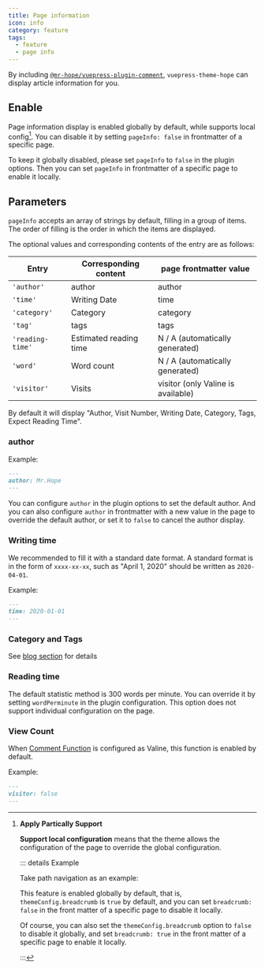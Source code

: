 ```yaml
---
title: Page information
icon: info
category: feature
tags:
  - feature
  - page info
---
```


By including [`@mr-hope/vuepress-plugin-comment`](https://vuepress-theme-hope.github.io/comment/), `vuepress-theme-hope` can display article information for you.

<!-- more -->

## Enable

Page information display is enabled globally by default, while supports local config[^applypartically]. You can disable it by setting `pageInfo: false` in frontmatter of a specific page.

[^applypartically]: **Apply Partically Support**

    **Support local configuration**<Badge text="Support page config" /> means that the theme allows the configuration of the page to override the global configuration.

    ::: details Example

    Take path navigation as an example:

    This feature is enabled globally by default, that is, `themeConfig.breadcrumb` is `true` by default, and you can set `breadcrumb: false` in the front matter of a specific page to disable it locally.

    Of course, you can also set the `themeConfig.breadcrumb` option to `false` to disable it globally, and set `breadcrumb: true` in the front matter of a specific page to enable it locally.

    :::

To keep it globally disabled, please set `pageInfo` to `false` in the plugin options. Then you can set `pageInfo` in frontmatter of a specific page to enable it locally.

## Parameters <Badge text="Support page config" />

`pageInfo` accepts an array of strings by default, filling in a group of items. The order of filling is the order in which the items are displayed.

The optional values ​​and corresponding contents of the entry are as follows:

| Entry            | Corresponding content  | page frontmatter value             |
| ---------------- | ---------------------- | ---------------------------------- |
| `'author'`       | author                 | author                             |
| `'time'`         | Writing Date           | time                               |
| `'category'`     | Category               | category                           |
| `'tag'`          | tags                   | tags                               |
| `'reading-time'` | Estimated reading time | N / A (automatically generated)    |
| `'word'`         | Word count             | N / A (automatically generated)    |
| `'visitor'`      | Visits                 | visitor (only Valine is available) |

By default it will display "Author, Visit Number, Writing Date, Category, Tags, Expect Reading Time".

### author <Badge text="Support page config" />

Example:

```md
---
author: Mr.Hope
---
```

You can configure `author` in the plugin options to set the default author. And you can also configure `author` in frontmatter with a new value in the page to override the default author, or set it to `false` to cancel the author display.

### Writing time

We recommended to fill it with a standard date format. A standard format is in the form of `xxxx-xx-xx`, such as "April 1, 2020" should be written as `2020-04-01`.

Example:

```md
---
time: 2020-01-01
---
```

### Category and Tags

See [blog section](../blog/category-and-tags.md) for details

### Reading time

The default statistic method is 300 words per minute. You can override it by setting `wordPerminute` in the plugin configuration. This option does not support individual configuration on the page.

### View Count <Badge text="Support page config" />

When [Comment Function](comment.md) is configured as Valine, this function is enabled by default.

Example:

```md
---
visitor: false
---
```
